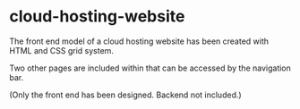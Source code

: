 # cloud-hosting-website

The front end model of a cloud hosting website has been created with HTML and CSS grid system.

Two other pages are included within that can be accessed by the navigation bar.

(Only the front end has been designed. Backend not included.)
